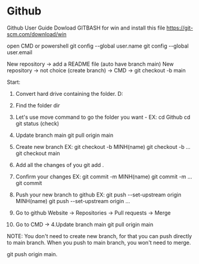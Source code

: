 # Github
Github User Guide
Dowload GITBASH for win and install this file
https://git-scm.com/download/win

open CMD or powershell
git config --global user.name <username Github>
git config --global user.email <gmail>

New repository -> add a README file (auto have branch main)
New repository -> not choice (create branch) -> CMD -> git checkout -b main

Start:
1. Convert hard drive containing the folder.
D: 

2. Find the folder
dir

3. Let's use move command to go the folder you want - EX: cd Github
cd
git status (check)

4. Update branch main
git pull origin main

5. Create new branch EX: git checkout -b MINH(name)
git checkout -b ...
git checkout main

6. Add all the changes of you
git add .

7. Confirm your changes EX: git commit -m MINH(name)
git commit -m ...
git commit

8. Push your new branch to github EX: git push --set-upstream origin MINH(name)
git push --set-upstream origin ...

9. Go to github Website -> Repositories -> Pull requests -> Merge

10. Go to CMD -> 4.Update branch main
git pull origin main

NOTE: You don't need to create new branch, for that you can push directly to main branch.
When you push to main branch, you won't need to merge.

git push origin main.


